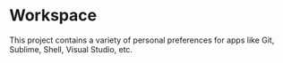 # Workspace

This project contains a variety of personal preferences for apps like Git, Sublime, Shell, Visual Studio, etc.